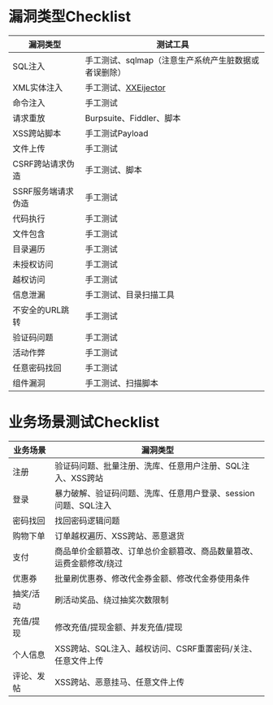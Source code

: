 # 漏洞类型Checklist
漏洞类型			|		测试工具		
---					|		---
SQL注入				|	手工测试、sqlmap（注意生产系统产生脏数据或者误删除）
XML实体注入			|	手工测试、[XXEijector](https://github.com/enjoiz/XXEinjector)
命令注入			|	手工测试
请求重放			|	Burpsuite、Fiddler、脚本
XSS跨站脚本			|	手工测试Payload
文件上传			|	手工测试
CSRF跨站请求伪造	|	手工测试、脚本
SSRF服务端请求伪造	|	手工测试
代码执行			|	手工测试
文件包含			|	手工测试
目录遍历			|	手工测试
未授权访问			|	手工测试
越权访问			|	手工测试
信息泄漏			|	手工测试、目录扫描工具
不安全的URL跳转		|	手工测试
验证码问题			|	手工测试
活动作弊			|	手工测试
任意密码找回		|	手工测试
组件漏洞			|	手工测试、扫描脚本


# 业务场景测试Checklist
业务场景	|		漏洞类型
---			|		---
注册		|	验证码问题、批量注册、洗库、任意用户注册、SQL注入、XSS跨站
登录		|	暴力破解、验证码问题、洗库、任意用户登录、session问题、SQL注入
密码找回	|	找回密码逻辑问题
购物下单	|	订单越权遍历、XSS跨站、恶意退货
支付		|	商品单价金额篡改、订单总价金额篡改、商品数量篡改、运费金额修改/绕过
优惠券		|	批量刷优惠券、修改代金券金额、修改代金券使用条件
抽奖/活动	|	刷活动奖品、绕过抽奖次数限制
充值/提现	|	修改充值/提现金额、并发充值/提现
个人信息	|	XSS跨站、SQL注入、越权访问、CSRF重置密码/关注、任意文件上传
评论、发帖	|	XSS跨站、恶意挂马、任意文件上传
